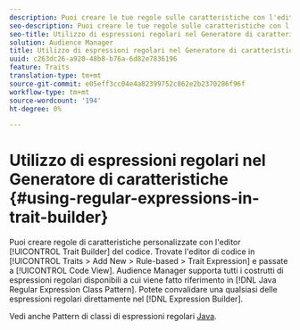 ```yaml
---
description: Puoi creare le tue regole sulle caratteristiche con l'editor di codice per il generatore di caratteristiche. Trovate l'editor di codice in Caratteristiche > Aggiungi nuovo > Basato su regola > Espressione caratteristica e passate alla vista Codice.  Audience Manager supporta tutti i costrutti di espressioni regolari disponibili a cui si fa riferimento nel Pattern di classi di espressioni regolari Java. Potete convalidare una qualsiasi delle espressioni regolari direttamente nel Generatore di espressioni.
seo-description: Puoi creare le tue regole sulle caratteristiche con l'editor di codice per il generatore di caratteristiche. Trovate l'editor di codice in Caratteristiche > Aggiungi nuovo > Basato su regola > Espressione caratteristica e passate alla vista Codice.  Audience Manager supporta tutti i costrutti di espressioni regolari disponibili a cui si fa riferimento nel Pattern di classi di espressioni regolari Java. Potete convalidare una qualsiasi delle espressioni regolari direttamente nel Generatore di espressioni.
seo-title: Utilizzo di espressioni regolari nel Generatore di caratteristiche
solution: Audience Manager
title: Utilizzo di espressioni regolari nel Generatore di caratteristiche
uuid: c263dc26-a920-48b8-b76a-6d82e7836196
feature: Traits
translation-type: tm+mt
source-git-commit: e05eff3cc04e4a82399752c862e2b2370286f96f
workflow-type: tm+mt
source-wordcount: '194'
ht-degree: 0%

---
```



# Utilizzo di espressioni regolari nel Generatore di caratteristiche {#using-regular-expressions-in-trait-builder}

Puoi creare regole di caratteristiche personalizzate con l&#39;editor [!UICONTROL Trait Builder] del codice. Trovate l&#39;editor di codice in [!UICONTROL Traits > Add New > Rule-based > Trait Expression] e passate a [!UICONTROL Code View].  Audience Manager supporta tutti i costrutti di espressioni regolari disponibili a cui viene fatto riferimento in [!DNL Java Regular Expression Class Pattern]. Potete convalidare una qualsiasi delle espressioni regolari direttamente nel [!DNL Expression Builder].

Vedi anche Pattern di classi di espressioni regolari [Java](https://docs.oracle.com/javase/7/docs/api/java/util/regex/Pattern.html).